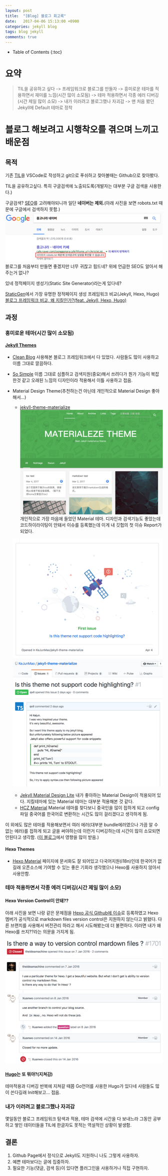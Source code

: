 ```yaml
---
layout: post
title:  "[Blog] 블로그 회고록"
date:   2017-04-06 15:13:00 +0900
categories: jekyll blog
tags: blog jekyll
comments: true
---
```


* Table of Contents
{:toc}

# 요약
>TIL을 공유하고 싶다 -> 프레임워크로 블로그를 만들자 -> 흥미로운 테마를 적용하면서 재미를 느낌(시간 많이 소모됨) -> 테마 적용하면서 각종 에러 디버깅(시간 제일 많이 소모) -> 내가 이러려고 블로그했나 자괴감 -> 맨 처음 봤던 Jekyll에 Default 테마로 정착

# 블로그 해보려고 시행착오를 겪으며 느끼고 배운점

## 목적

기존 [TIL](https://github.com/qvil/til)을 VSCode로 작성하고 git으로 푸쉬하고 찾아볼때는 Github으로 찾아봤다.

TIL을 공유하고싶다. 특히 구글검색에 노출되도록(개발자는 대부분 구글 검색을 사용한다.)

구글검색? [SEO](https://ko.wikipedia.org/wiki/검색_엔진_최적화)를 고려해야되니까 일단 **네이버는 제외.**(아래 사진을 보면 robots.txt 때문에 구글에서 검색하지 못함.) ![google-search-joonggonara](/images/google-search-joonggonara.png)
블로그를 처음부터 만들면 좋겠지만 너무 귀찮고 힘드네? 위에 언급한 SEO도 알아서 해주는거 없나?

있네 정적페이지 생성기(Static Site Generator)라는게 있다네?

[StaticGen](https://www.staticgen.com)에서 가장 유명한 정적페이지 생성 프레임워크 비교(Jekyll, Hexo, Hugo)
[블로그 프레임워크 비교, 왜 지킬인가?(feat. Jekyll, Hexo, Hugo)](/jekyll/2017/04/06/why-jekyll.html)

## 과정

### 흥미로운 테마(시간 많이 소모됨)

#### [Jekyll Themes](http://jekyllthemes.org)

* [Clean Blog](http://jekyllthemes.org/themes/clean-blog/) 사용해본 블로그 프레임워크에서 다 있었다. 사람들도 많이 사용하고 이름 그대로 깔끔하다.
* [So Simple](http://jekyllthemes.org/themes/so-simple/) 이름 그대로 심플하고 검색지원(중요)해서 쓰려다가 뭔가 기능이 복잡한것 같고 오래된 느낌의 디자인이라 적용해서 이틀 사용하고 접음.
* Material Design Theme(추천하는건 아닌데 개인적으로 Material Design 좋아해서...)
    * [jekyll-theme-materialize](https://github.com/KeJunMao/jekyll-theme-materialize)
    ![jekyll-theme-materialize](/images/jekyll-theme-materialize.png)
    개인적으로 가장 마음에 들었던 Material 테마. 디자인과 검색기능도 좋았는데 코드하이라이팅이 안돼서 이슈를 등록했는데 이게 내 깃헙의 첫 이슈 Report가 되었다.
    
    ![my-first-issue](/images/my-first-issue.png)![issue-report](/images/issue-report.png)
    * [Jekyll Material Design Lite](http://jekyllthemes.org/themes/jekyll-mdl/) 내가 좋아하는 Material Design이 적용되어 있다. 지킬테마에 있는 Material 테마는 대부분 적용해본 것 같다.
    * [HCZ Material](http://jekyllthemes.org/themes/hcz-jekyll-material/) Material 테마를 찾다보니 중국인을 많이 접하게 되고 config파일 중국어를 한국어로 변환하는 시간도 많이 걸리겠다고 생각하게 됨.

이 외에도 많은 테마를 적용해보면서 여러 에러(대부분 bundle에러였으나 가끔 알 수 없는 에러)를 접하게 되고 글을 써야하는데 이런거 디버깅하는데 시간이 많이 소모되면 안된다고 생각함. ([이 블로그](http://vjinn.github.io/environment/enjoy-jekylling/#글쓰기에만-전념)에서 영향을 많이 받음.)

#### Hexo Themes
 * [Hexo Material](https://material.viosey.com/en/) 페이지에 문서화도 잘 되어있고 다국어지원(i18n)인데 한국어가 없길래 오픈소스에 기여할 수 있는 좋은 기회라 생각했으나 Hexo를 사용하지 않아서 사용안함.

### 테마 적용하면서 각종 에러 디버깅(시간 제일 많이 소모)

#### Hexo Version Control이 안돼??

아래 사진을 보면 나랑 같은 문제점을 [Hexo 공식 Github에 이슈](https://github.com/hexojs/hexo/issues/1701)로 등록하였고 Hexo 멤버가 공식적으로 markdown files version control은 지원하지 않는다고 밝혔다. 다른 브랜치를 사용해서 버전관리 하라고 해서 시도해봤는데 더 불편하다. 이러면 내가 왜 Hexo를 쓰지??라는 의문을 가지게 됨.

![hexo-version-control](/images/hexo-version-control.png)

#### [Hugo](https://gohugo.io)는 또 뭐야?(지쳐감)

테마적용과 디버깅 반복에 지쳐갈 때쯤 Go언어를 사용한 Hugo가 있다네 사람들도 많이 쓴다길래 Init해보고... 접음.

### 내가 이러려고 블로그했나 자괴감

몇일동안 블로그 프레임워크 탐색과 적용, 테마 검색에 시간을 다 보내느라 그동안 공부하고 쌓인 데이터들을 TIL에 한글자도 못적는 역설적인 상황이 발생함.

## 결론

1. Github Page에서 정식으로 Jekyll도 지원하니 나도 그렇게 사용하자.
2. 예쁜 테마보다는 글에 집중하자.
3. 필요한 기능(댓글, 검색 등)이 있다면 플러그인을 사용하거나 직접 구현하자.